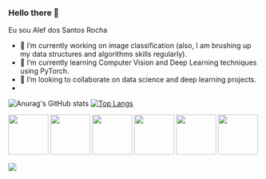 ### Hello there 👋
Eu sou Alef dos Santos Rocha
- 🔭 I’m currently working on image classification (also, I am brushing up my data structures and algorithms skills regularly).
- 🌱 I’m currently learning Computer Vision and Deep Learning techniques using PyTorch.
- 🤝 I’m looking to collaborate on data science and deep learning projects. 
- 
![Anurag's GitHub stats](https://github-readme-stats.vercel.app/api?username=anuraghazra&show_icons=true&theme=radical)
[![Top Langs](https://github-readme-stats.vercel.app/api/top-langs/?username=anuraghazra&layout=compact)](https://github.com/anuraghazra/github-readme-stats)

<img 
height="80px" src="https://cdn.jsdelivr.net/gh/devicons/devicon/icons/html5/html5-original.svg" />
<img 
height="80px" src="https://cdn.jsdelivr.net/gh/devicons/devicon/icons/javascript/javascript-original.svg" />
<img 
height="80px" src="https://cdn.jsdelivr.net/gh/devicons/devicon/icons/react/react-original.svg" />
<img 
height="80px" src="https://cdn.jsdelivr.net/gh/devicons/devicon/icons/sass/sass-original.svg" />
<img 
height="80px" src="https://cdn.jsdelivr.net/gh/devicons/devicon/icons/css3/css3-original.svg" />
<img 
height="80px" src="https://cdn.jsdelivr.net/gh/devicons/devicon/icons/bootstrap/bootstrap-original.svg" />

[<img src="https://img.shields.io/badge/linkedin-%230077B5.svg?&style=for-the-badge&logo=linkedin&logoColor=white" />](https://www.linkedin.com/in/USERNAME/)
